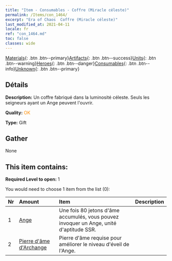 ```yaml
---
title: "Item - Consumables - Coffre (Miracle céleste)"
permalink: /Items/con_1464/
excerpt: "Era of Chaos  Coffre (Miracle céleste)"
last_modified_at: 2021-04-11
locale: fr
ref: "con_1464.md"
toc: false
classes: wide
---
```

 [Materials](/fr/Items/){: .btn .btn--primary}[Artifacts](/fr/Items/Artifacts/){: .btn .btn--success}[Units](/fr/Items/Units/){: .btn .btn--warning}[Heroes](/fr/Items/Heroes/){: .btn .btn--danger}[Consumables](/fr/Items/Consumables/){: .btn .btn--info}[Unknown](/fr/Items/Unknown/){: .btn .btn--primary}

## Détails
 **Description:** Un coffre fabriqué dans la luminosité céleste. Seuls les seigneurs ayant un Ange peuvent l'ouvrir.

 **Quality:** <span style="color: #FF8C00">OK</span>

 **Type:** Gift

## Gather

  None

## This item contains:

 **Required Level to open:** 1

 You would need to choose 1 item from the list (0):

  | Nr | Amount |     Item    | Description |
  |:---|:-------|:------------|:-----------:|
  | 1 | [Ange](/fr/Items/unt_196/) | Une fois 80 jetons d'âme accumulés, vous pouvez invoquer un Ange, unité d'aptitude SSR. | 
  | 2 | [Pierre d'âme d'Archange](/fr/Items/unt_288/) | Pierre d'âme requise pour améliorer le niveau d'éveil de l'Ange. | 
